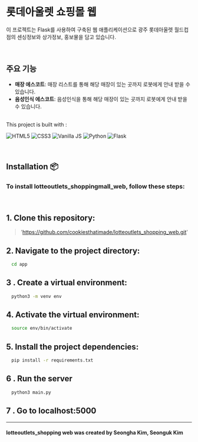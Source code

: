 # 롯데아울렛 쇼핑몰 웹

이 프로젝트는 Flask를 사용하여 구축된 웹 애플리케이션으로 광주 롯데아울렛 월드컵점의 센싱정보와 상가정보, 홍보물을 담고 있습니다.

</br>

## 주요 기능

- **매장 에스코트**: 매장 리스트를 통해 해당 매장이 있는 곳까지 로봇에게 안내 받을 수 있습니다.
- **음성인식 에스코트**: 음성인식을 통해 해당 매장이 있는 곳까지 로봇에게 안내 받을 수 있습니다.

</br>
This project is built with :

![HTML5](https://www.w3.org/html/logo/downloads/HTML5_Logo_64.png)  ![CSS3](https://upload.wikimedia.org/wikipedia/commons/thumb/d/d5/CSS3_logo_and_wordmark.svg/48px-CSS3_logo_and_wordmark.svg.png)  ![Vanilla JS](https://upload.wikimedia.org/wikipedia/commons/thumb/9/99/Unofficial_JavaScript_logo_2.svg/64px-Unofficial_JavaScript_logo_2.svg.png)  ![Python](https://www.quintagroup.com/++theme++quintagroup-theme/images/logo_python_section.png)  ![Flask](https://www.quintagroup.com/services/service-images/flask.png)

</br>

## Installation 📦
### To install lotteoutlets_shoppingmall_web, follow these steps:
</br>

## 1. Clone this repository:
>'https://github.com/cookiesthatimade/lotteoutlets_shopping_web.git'
## 2. Navigate to the project directory:


```bash
  cd app
```
## 3 . Create a virtual environment:
```bash
  python3 -m venv env
```
## 4. Activate the virtual environment:
```bash
  source env/bin/activate
```
## 5. Install the project dependencies:
```bash
  pip install -r requirements.txt
```
## 6 . Run the server
```bash
  python3 main.py
```
## 7 . Go to localhost:5000
---


#### lotteoutlets_shopping web was created by Seongha Kim, Seonguk Kim
